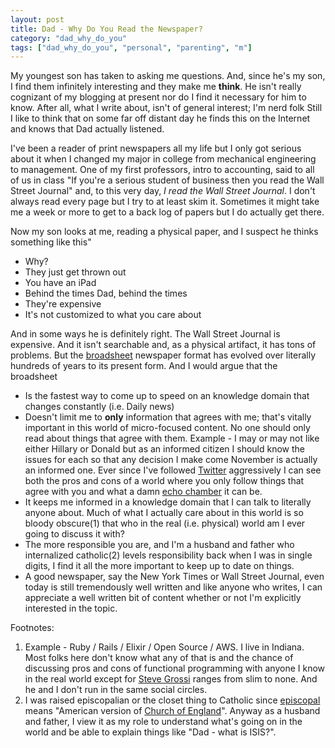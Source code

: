 ```yaml
---
layout: post
title: Dad - Why Do You Read the Newspaper?
category: "dad_why_do_you"
tags: ["dad_why_do_you", "personal", "parenting", "m"]
---
```

My youngest son has taken to asking me questions.  And, since he's my son, I find them infinitely interesting and they make me **think**.  He isn't really cognizant of my blogging at present nor do I find it necessary for him to know.  After all, what I write about, isn't of general interest; I'm nerd folk  Still I like to think that on some far off distant day he finds this on the Internet and knows that Dad actually listened.

I've been a reader of print newspapers all my life but I only got serious about it when I changed my major in college from mechanical engineering to management.  One of my first professors, intro to accounting, said to all of us in class "If you're a serious student of business then you read the Wall Street Journal" and, to this very day, *I read the Wall Street Journal*.  I don't always read every page but I try to at least skim it.  Sometimes it might take me a week or more to get to a back log of papers but I do actually get there.

Now my son looks at me, reading a physical paper, and I suspect he thinks something like this"

* Why?
* They just get thrown out
* You have an iPad
* Behind the times Dad, behind the times
* They're expensive
* It's not customized to what you care about

And in some ways he is definitely right.  The Wall Street Journal is expensive.  And it isn't searchable and, as a physical artifact, it has tons of problems.  But the [broadsheet](https://en.m.wikipedia.org/wiki/Broadsheet) newspaper format has evolved over literally hundreds of years to its present form.  And I would argue that the broadsheet

* Is the fastest way to come up to speed on an knowledge domain that changes constantly (i.e. Daily news)
* Doesn't limit me to **only** information that agrees with me; that's vitally important in this world of micro-focused content.  No one should only read about things that agree with them.  Example - I may or may not like either Hillary or Donald but as an informed citizen I should know the issues for each so that any decision I make come November is actually an informed one.  Ever since I've followed [Twitter](https://twitter.com/fuzzygroup) aggressively I can see both the pros and cons of a world where you only follow things that agree with you and what a damn [echo chamber](https://en.wikipedia.org/wiki/Echo_chamber_(media)) it can be.
* It keeps me informed in a knowledge domain that I can talk to literally anyone about.  Much of what I actually care about in this world is so bloody obscure(1) that who in the real (i.e. physical) world am I ever going to discuss it with?
* The more responsible you are, and I'm a husband and father who internalized catholic(2) levels responsibility back when I was in single digits, I find it all the more important to keep up to date on things.  
* A good newspaper, say the New York Times or Wall Street Journal, even today is still tremendously well written and like anyone who writes, I can appreciate a well written bit of content whether or not I'm explicitly interested in the topic.

Footnotes:

1. Example - Ruby / Rails / Elixir / Open Source / AWS.  I live in Indiana.  Most folks here don't know what any of that is and the chance of discussing pros and cons of functional programming with anyone I know in the real world except for [Steve Grossi](http://work.stevegrossi.com/) ranges from slim to none.  And he and I don't run in the same social circles.
2. I was raised episcopalian or the closet thing to Catholic since [episcopal](https://en.wikipedia.org/wiki/Episcopal_Church) means "American version of [Church of England](https://en.wikipedia.org/wiki/Church_of_England)".  Anyway as a husband and father, I view it as my role to understand what's going on in the world and be able to explain things like "Dad - what is ISIS?".


 
